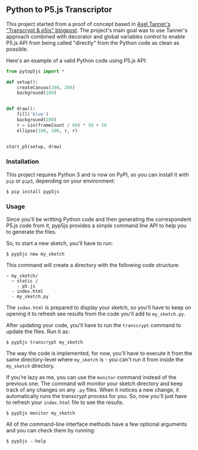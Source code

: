## Python to P5.js Transcriptor

This project started from a proof of concept based in [Axel Tanner's "Transcrypt & p5js" blogpost](https://4nomore.net/2018/transcrypt_p5js/). The project's main goal was to use Tanner's approach combined with decorator and global variables control to enable P5.js API from being called "directly" from the Python code as clean as possible.

Here's an example of a valid Python code using P5.js API:


```python
from pytop5js import *

def setup():
    createCanvas(200, 200)
    background(160)


def draw():
    fill('blue')
    background(200)
    r = sin(frameCount / 60) * 50 + 50
    ellipse(100, 100, r, r)


start_p5(setup, draw)
```

### Installation

This project requires Python 3 and is now on PyPI, so you can install it with `pip` or `pip3`, depending on your environment:

```
$ pip install pyp5js
```

### Usage

Since you'll be writting Python code and then generating the correspondent P5.js code from it, pyp5js provides a simple command line API to help you to generate the files.

So, to start a new sketch, you'll have to run:

```
$ pyp5js new my_sketch
```

This command will create a directory with the following code structure:

```
~ my_sketch/
  ~ static /
    - p5.js
  - index.html
  - my_sketch.py
```

The `index.html` is prepared to display your sketch, so you'll have to keep on opening it to refresh see results from the code you'll add to `my_sketch.py`.

After updating your code, you'll have to run the `transcrypt` command to update the files. Run it as:

```
$ pyp5js transcrypt my_sketch
```

The way the code is implemented, for now, you'll have to execute it from the same directory-level where `my_sketch` is - you can't run it from inside the `my_sketch` directory.

If you're lazy as me, you can use the `monitor` command instead of the previous one. The command will monitor your sketch directory and keep track of any changes on any `.py` files. When it notices a new change, it automatically runs the transcrypt process for you. So, now you'll just have to refresh your `index.html` file to see the results.

```
$ pyp5js monitor my_sketch
```

All of the command-line interface methods have a few optional arguments and you can check them by running:

```
$ pyp5js --help
```
